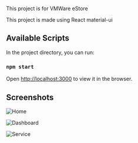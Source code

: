 This project is for VMWare eStore 

This project is made using React material-ui

## Available Scripts

In the project directory, you can run:

### `npm start`

Open [http://localhost:3000](http://localhost:3000) to view it in the browser.

## Screenshots

![Home](https://github.com/likewagon/losangeles-estore/tree/master/src/assets/readmeassets/home)

![Dashboard](https://github.com/likewagon/losangeles-estore/tree/master/src/assets/readmeassets/dashboard)

![Service](https://github.com/likewagon/losangeles-estore/tree/master/src/assets/readmeassets/service)


